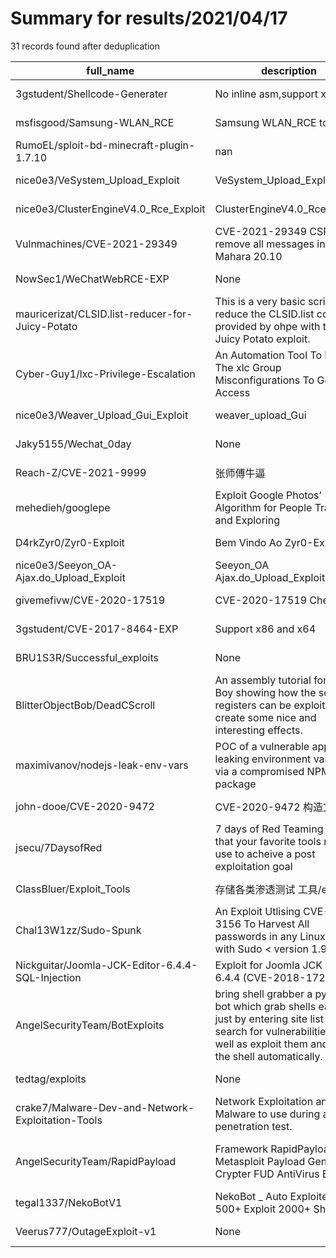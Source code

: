 
# Summary for results/2021/04/17
    
31 records found after deduplication

| full_name | description | html_url | matched_list | matched_count | pushed_at | size | stargazers_count | language | forks_count |
|---------------------------------------------------|---------------------------------------------------------------------------------------------------------------------------------------------------------------------------------|----------------------------------------------------------------------|---------------------------------------------|-----------------|---------------------------|--------|--------------------|------------|---------------|
| 3gstudent/Shellcode-Generater | No inline asm,support x86/x64 | https://github.com/3gstudent/Shellcode-Generater | ['shellcode'] | 1 | 2021-04-17 01:40:39+00:00 | 17 | 53 | C++ | 36 |
| msfisgood/Samsung-WLAN_RCE | Samsung WLAN_RCE tools | https://github.com/msfisgood/Samsung-WLAN_RCE | ['rce'] | 1 | 2021-04-17 20:29:13+00:00 | 70 | 1 | Python | 0 |
| RumoEL/sploit-bd-minecraft-plugin-1.7.10 | nan | https://github.com/RumoEL/sploit-bd-minecraft-plugin-1.7.10 | ['sploit'] | 1 | 2021-04-17 21:22:34+00:00 | 9561 | 0 | Java | 0 |
| nice0e3/VeSystem_Upload_Exploit | VeSystem_Upload_Exploit | https://github.com/nice0e3/VeSystem_Upload_Exploit | ['exploit'] | 1 | 2021-04-17 20:29:13+00:00 | 1 | 1 | | 1 |
| nice0e3/ClusterEngineV4.0_Rce_Exploit | ClusterEngineV4.0_Rce_Exploit | https://github.com/nice0e3/ClusterEngineV4.0_Rce_Exploit | ['exploit', 'rce'] | 2 | 2021-04-17 20:49:25+00:00 | 4 | 1 | | 1 |
| Vulnmachines/CVE-2021-29349 | CVE-2021-29349 CSRF to remove all messages in Mahara 20.10 | https://github.com/Vulnmachines/CVE-2021-29349 | ['cve-2'] | 1 | 2021-04-17 18:54:48+00:00 | 1 | 0 | nan | 0 |
| NowSec1/WeChatWebRCE-EXP | None | https://github.com/NowSec1/WeChatWebRCE-EXP | ['rce'] | 1 | 2021-04-17 15:20:11+00:00 | 0 | 0 | | 0 |
| mauricerizat/CLSID.list-reducer-for-Juicy-Potato | This is a very basic script to reduce the CLSID.list contents provided by ohpe with the Juicy Potato exploit. | https://github.com/mauricerizat/CLSID.list-reducer-for-Juicy-Potato | ['exploit'] | 1 | 2021-04-17 15:05:37+00:00 | 2 | 2 | Python | 0 |
| Cyber-Guy1/lxc-Privilege-Escalation | An Automation Tool To Exploit The xlc Group Misconfigurations To Get Root Access | https://github.com/Cyber-Guy1/lxc-Privilege-Escalation | ['exploit'] | 1 | 2021-04-17 14:23:31+00:00 | 10 | 2 | Shell | 1 |
| nice0e3/Weaver_Upload_Gui_Exploit | weaver_upload_Gui | https://github.com/nice0e3/Weaver_Upload_Gui_Exploit | ['exploit'] | 1 | 2021-04-17 13:35:13+00:00 | 3 | 2 | | 1 |
| Jaky5155/Wechat_0day | None | https://github.com/Jaky5155/Wechat_0day | ['0day'] | 1 | 2021-04-17 11:15:47+00:00 | 2 | 5 | JavaScript | 0 |
| Reach-Z/CVE-2021-9999 | 张师傅牛逼 | https://github.com/Reach-Z/CVE-2021-9999 | ['cve-2'] | 1 | 2021-04-17 06:48:34+00:00 | 0 | 0 | nan | 0 |
| mehedieh/googlepe | Exploit Google Photos’ Algorithm for People Tracking and Exploring | https://github.com/mehedieh/googlepe | ['exploit'] | 1 | 2021-04-17 04:30:52+00:00 | 1 | 0 | | 0 |
| D4rkZyr0/Zyr0-Exploit | Bem Vindo Ao Zyr0-Exploit | https://github.com/D4rkZyr0/Zyr0-Exploit | ['exploit'] | 1 | 2021-04-17 01:28:27+00:00 | 0 | 0 | | 0 |
| nice0e3/Seeyon_OA-Ajax.do_Upload_Exploit | Seeyon_OA Ajax.do_Upload_Exploit | https://github.com/nice0e3/Seeyon_OA-Ajax.do_Upload_Exploit | ['exploit'] | 1 | 2021-04-17 13:39:51+00:00 | 3 | 7 | | 1 |
| givemefivw/CVE-2020-17519 | CVE-2020-17519 Cheetah | https://github.com/givemefivw/CVE-2020-17519 | ['cve-2'] | 1 | 2021-04-17 03:26:48+00:00 | 134 | 1 | nan | 0 |
| 3gstudent/CVE-2017-8464-EXP | Support x86 and x64 | https://github.com/3gstudent/CVE-2017-8464-EXP | ['cve-2'] | 1 | 2021-04-17 01:39:48+00:00 | 1562 | 67 | nan | 33 |
| BRU1S3R/Successful_exploits | None | https://github.com/BRU1S3R/Successful_exploits | ['exploit'] | 1 | 2021-04-17 02:09:42+00:00 | 7 | 0 | C | 0 |
| BlitterObjectBob/DeadCScroll | An assembly tutorial for Game Boy showing how the scroll registers can be exploited to create some nice and interesting effects. | https://github.com/BlitterObjectBob/DeadCScroll | ['exploit'] | 1 | 2021-04-17 18:32:08+00:00 | 6352 | 23 | Assembly | 1 |
| maximivanov/nodejs-leak-env-vars | POC of a vulnerable app leaking environment variables via a compromised NPM package | https://github.com/maximivanov/nodejs-leak-env-vars | ['vulnerability poc'] | 1 | 2021-04-17 19:58:10+00:00 | 18 | 0 | HCL | 0 |
| john-dooe/CVE-2020-9472 | CVE-2020-9472 构造文件 | https://github.com/john-dooe/CVE-2020-9472 | ['cve-2'] | 1 | 2021-04-17 08:17:47+00:00 | 1259 | 0 | nan | 0 |
| jsecu/7DaysofRed | 7 days of Red Teaming TTPs that your favorite tools may use to acheive a post exploitation goal | https://github.com/jsecu/7DaysofRed | ['exploit'] | 1 | 2021-04-17 22:28:21+00:00 | 60 | 4 | | 1 |
| ClassBluer/Exploit_Tools | 存储各类渗透测试 工具/exp等 | https://github.com/ClassBluer/Exploit_Tools | ['exploit'] | 1 | 2021-04-17 22:11:09+00:00 | 3700 | 0 | Python | 0 |
| Chal13W1zz/Sudo-Spunk | An Exploit Utlising CVE-2021-3156 To Harvest All passwords in any Linux system with Sudo < version 1.9.5p2. | https://github.com/Chal13W1zz/Sudo-Spunk | ['exploit'] | 1 | 2021-04-17 07:19:16+00:00 | 5 | 1 | C | 0 |
| Nickguitar/Joomla-JCK-Editor-6.4.4-SQL-Injection | Exploit for Joomla JCK Editor 6.4.4 (CVE-2018-17254) | https://github.com/Nickguitar/Joomla-JCK-Editor-6.4.4-SQL-Injection | ['exploit', 'rce'] | 2 | 2021-04-17 20:55:23+00:00 | 27 | 8 | PHP | 0 |
| AngelSecurityTeam/BotExploits | bring shell grabber a python bot which grab shells easily just by entering site list and it search for vulnerabilities as well as exploit them and get the shell automatically. | https://github.com/AngelSecurityTeam/BotExploits | ['0day', 'exploit'] | 2 | 2021-04-17 22:37:05+00:00 | 2764 | 11 | Python | 4 |
| tedtag/exploits | None | https://github.com/tedtag/exploits | ['exploit'] | 1 | 2021-04-17 02:42:28+00:00 | 7 | 0 | Python | 0 |
| crake7/Malware-Dev-and-Network-Exploitation-Tools | Network Exploitation and Malware to use during a penetration test. | https://github.com/crake7/Malware-Dev-and-Network-Exploitation-Tools | ['exploit'] | 1 | 2021-04-17 00:32:40+00:00 | 13438 | 0 | Python | 0 |
| AngelSecurityTeam/RapidPayload | Framework RapidPayload - Metasploit Payload Generator _ Crypter FUD AntiVirus Evasion | https://github.com/AngelSecurityTeam/RapidPayload | ['metasploit module OR metasploit payload'] | 1 | 2021-04-17 22:37:48+00:00 | 21615 | 200 | Python | 64 |
| tegal1337/NekoBotV1 | NekoBot _ Auto Exploiter With 500+ Exploit 2000+ Shell | https://github.com/tegal1337/NekoBotV1 | ['exploit'] | 1 | 2021-04-17 14:17:15+00:00 | 1534 | 252 | Python | 84 |
| Veerus777/OutageExploit-v1 | None | https://github.com/Veerus777/OutageExploit-v1 | ['exploit'] | 1 | 2021-04-17 11:17:25+00:00 | 3 | 1 | | 0 |
